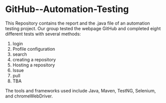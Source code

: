 # GitHub--Automation-Testing

This Repository contains the report and the .java file of an automation testing project. Our group tested the webpage GitHub and completed eight different tests with several methods: 
  
  1. login
  2. Profile configuration
  3. search 
  4. creating a repository
  5. Hosting a repository
  6. Issue
  7. pull
  8. TBA

The tools and frameworks used include Java, Maven, TestNG, Selenium, and chromeWebDriver.
